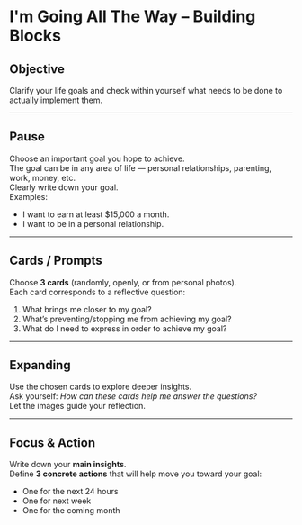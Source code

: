 # I'm Going All The Way – Building Blocks

## Objective
Clarify your life goals and check within yourself what needs to be done to actually implement them.

---

## Pause
Choose an important goal you hope to achieve.  
The goal can be in any area of life — personal relationships, parenting, work, money, etc.  
Clearly write down your goal.  
Examples:  
- I want to earn at least $15,000 a month.  
- I want to be in a personal relationship.

---

## Cards / Prompts
Choose **3 cards** (randomly, openly, or from personal photos).  
Each card corresponds to a reflective question:

1. What brings me closer to my goal?  
2. What’s preventing/stopping me from achieving my goal?  
3. What do I need to express in order to achieve my goal?

---

## Expanding
Use the chosen cards to explore deeper insights.  
Ask yourself: *How can these cards help me answer the questions?*  
Let the images guide your reflection.

---

## Focus & Action
Write down your **main insights**.  
Define **3 concrete actions** that will help move you toward your goal:  
- One for the next 24 hours  
- One for next week  
- One for the coming month
